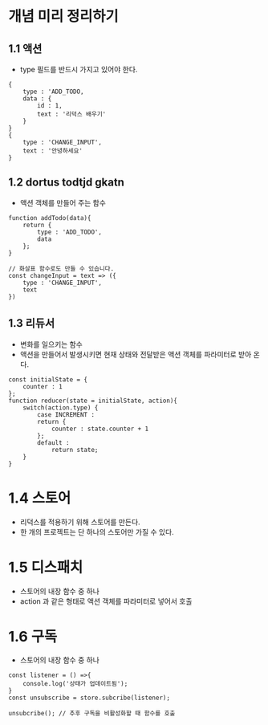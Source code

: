 # 개념 미리 정리하기

## 1.1 액션

- type 필드를 반드시 가지고 있어야 한다.

```
{
    type : 'ADD_TODO,
    data : {
        id : 1,
        text : '리덕스 배우기'
    }
}
{
    type : 'CHANGE_INPUT',
    text : '안녕하세요'
}
```

## 1.2 dortus todtjd gkatn

- 액션 객체를 만들어 주는 함수

```
function addTodo(data){
    return {
        type : 'ADD_TODO',
        data
    };
}

// 화살표 함수로도 만들 수 있습니다.
const changeInput = text => ({
    type : 'CHANGE_INPUT',
    text
})
```

## 1.3 리듀서

- 변화를 일으키는 함수
- 액션을 만들어서 발생시키면 현재 상태와 전달받은 액션 객체를 파라미터로 받아 온다.

```
const initialState = {
    counter : 1
};
function reducer(state = initialState, action){
    switch(action.type) {
        case INCREMENT :
        return {
            counter : state.counter + 1
        };
        default :
            return state;
    }
}
```

# 1.4 스토어

- 리덕스를 적용하기 위해 스토어를 만든다.
- 한 개의 프로젝트는 단 하나의 스토어만 가질 수 있다.

# 1.5 디스패치

- 스토어의 내장 함수 중 하나
- action 과 같은 형태로 액션 객체를 파라미터로 넣어서 호출

# 1.6 구독

- 스토어의 내장 함수 중 하나

```
const listener = () =>{
    console.log('상태가 업데이트됨');
}
const unsubscribe = store.subcribe(listener);

unsubcribe(); // 추후 구독을 비활성화할 때 함수를 호출
```
